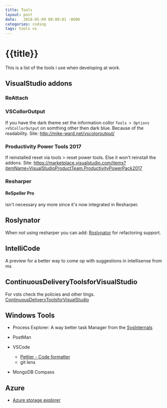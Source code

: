 ```yaml
---
title: Tools
layout: post
date:   2018-05-09 08:00:01 -0600
categories: coding
tags: tools vs
---
```

# {{title}}

This is a list of the tools i use when developing at work.

## VisualStudio addons

### ReAttach

### VSCollorOutput

If you have the dark theme set the information collor `Tools > Options >VSCollorOutput` on somthing other then dark blue. Because of the readability.
Site: <http://mike-ward.net/vscoloroutput/>

### Productivity Power Tools 2017

If reinstalled reset via tools > reset power tools. Else it won't reinstall the addons.
Site: <https://marketplace.visualstudio.com/items?itemName=VisualStudioProductTeam.ProductivityPowerPack2017>

### Resharper

#### ReSpeller Pro

isn't necessary any more since it's now integrated in Resharper. 

## Roslynator

When not using resharper you can add: [Roslynator](https://github.com/JosefPihrt/Roslynator) for refactoring support.

## IntelliCode

A preview for a better way to come op with suggestions in intellisense from ms

## ContinuousDeliveryToolsforVisualStudio

For vsts check the policies and other tings.
[ContinuousDeliveryToolsforVisualStudio](https://marketplace.visualstudio.com/items?itemName=VSIDEDevOpsMSFT.ContinuousDeliveryToolsforVisualStudio)

## Windows Tools

* Process Explorer:
    A way better task Manager from the [SysInternals](https://docs.microsoft.com/en-us/sysinternals/downloads/process-explorer)

* PostMan

* VSCode
    * [Pettier - Code formatter](https://marketplace.visualstudio.com/items?itemName=esbenp.prettier-vscode)
    * git lens

* MongoDB Compass

## Azure

* [Azure storage explorer](https://azure.microsoft.com/en-us/features/storage-explorer/)